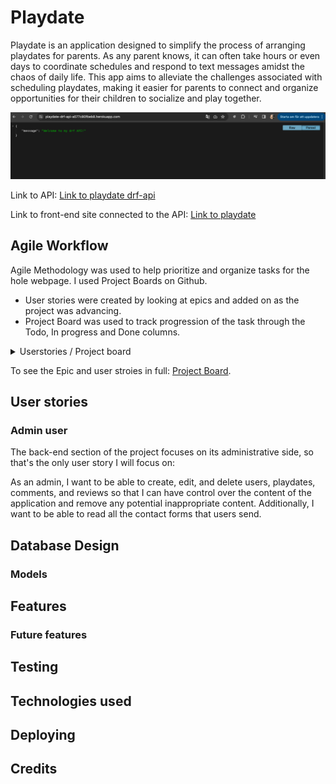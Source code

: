 # Playdate

Playdate is an application designed to simplify the process of arranging playdates for parents. As any parent knows, it can often take hours or even days to coordinate schedules and respond to text messages amidst the chaos of daily life. This app aims to alleviate the challenges associated with scheduling playdates, making it easier for parents to connect and organize opportunities for their children to socialize and play together.

![Am I Responsive](documentation/drf_api.png)

Link to API:
[Link to playdate drf-api](https://playdate-drf-api-a577c80fbeb8.herokuapp.com/)

Link to front-end site connected to the API:
[Link to playdate](https://playdate-184e33ed70de.herokuapp.com/)

## Agile Workflow

Agile Methodology was used to help prioritize and organize tasks for the hole webpage. I used Project Boards on Github.

* User stories were created by looking at epics and added on as the project was advancing.
* Project Board was used to track progression of the task through the Todo, In progress and Done columns.

<details>
<summary> Userstories / Project board
</summary>

![issues.png](documentation/readme/issues.png)
![projectboard.png](documentation/readme/kanBan.png)
</details>

To see the Epic and user stroies in full: [Project Board](https://github.com/users/LindaAPersson/projects/8).

## User stories

### Admin user
The back-end section of the project focuses on its administrative side, so that's the only user story I will focus on:

As an admin, I want to be able to create, edit, and delete users, playdates, comments, and reviews so that I can have control over the content of the application and remove any potential inappropriate content. Additionally, I want to be able to read all the contact forms that users send.

## Database Design

### Models

## Features

### Future features

## Testing

## Technologies used

## Deploying

## Credits